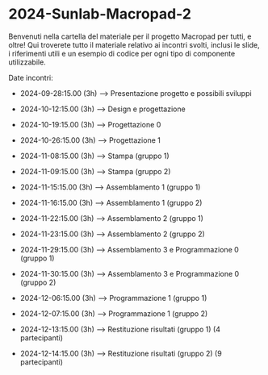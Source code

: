 ﻿# 2024-Sunlab-Macropad-2
Benvenuti nella cartella del materiale per il progetto Macropad per tutti, e oltre! Qui troverete tutto il materiale relativo ai incontri svolti, inclusi le slide, i riferimenti utili e un esempio di codice per ogni tipo di componente utilizzabile.

Date incontri:
- 2024-09-28:15.00 (3h) --> Presentazione progetto e possibili sviluppi
- 2024-10-12:15.00 (3h) --> Design e progettazione
- 2024-10-19:15.00 (3h) --> Progettazione 0
- 2024-10-26:15.00 (3h) --> Progettazione 1

- 2024-11-08:15.00 (3h) --> Stampa (gruppo 1)
- 2024-11-09:15.00 (3h) --> Stampa (gruppo 2)

- 2024-11-15:15.00 (3h) --> Assemblamento 1 (gruppo 1)
- 2024-11-16:15.00 (3h) --> Assemblamento 1 (gruppo 2)

- 2024-11-22:15.00 (3h) --> Assemblamento 2 (gruppo 1)
- 2024-11-23:15.00 (3h) --> Assemblamento 2 (gruppo 2)

- 2024-11-29:15.00 (3h) --> Assemblamento 3 e Programmazione 0 (gruppo 1)
- 2024-11-30:15.00 (3h) --> Assemblamento 3 e Programmazione 0 (gruppo 2)

- 2024-12-06:15.00 (3h) --> Programmazione 1 (gruppo 1)
- 2024-12-07:15.00 (3h) --> Programmazione 1 (gruppo 2)

- 2024-12-13:15.00 (3h) --> Restituzione risultati (gruppo 1) (4 partecipanti)
- 2024-12-14:15.00 (3h) --> Restituzione risultati (gruppo 2) (9 partecipanti)
